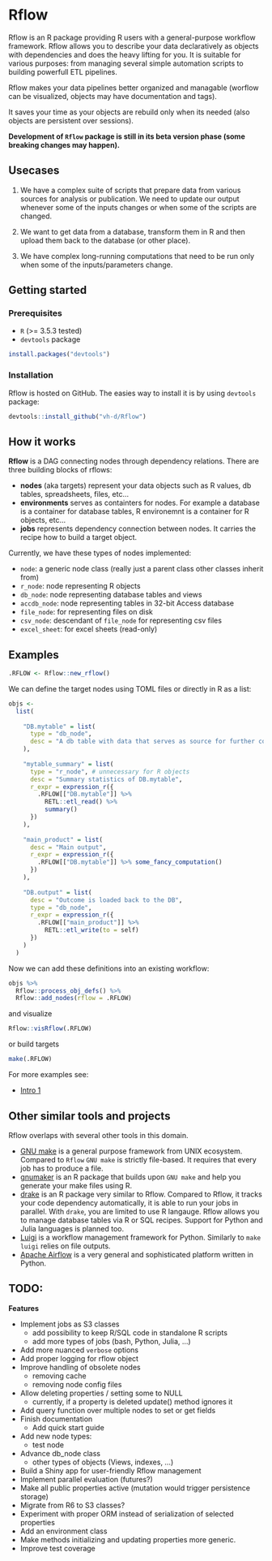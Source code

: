 
<!-- README.md is generated from README.Rmd. Please edit that file -->

# Rflow

Rflow is an R package providing R users with a general-purpose workflow
framework. Rflow allows you to describe your data declaratively as
objects with dependencies and does the heavy lifting for you. It is
suitable for various purposes: from managing several simple automation
scripts to building powerfull ETL pipelines.

Rflow makes your data pipelines better organized and managable (worflow
can be visualized, objects may have documentation and tags).

It saves your time as your objects are rebuild only when its needed
(also objects are persistent over sessions).

**Development of `Rflow` package is still in its beta version phase
(some breaking changes may happen).**

## Usecases

1.  We have a complex suite of scripts that prepare data from various
    sources for analysis or publication. We need to update our output
    whenever some of the inputs changes or when some of the scripts are
    changed.

2.  We want to get data from a database, transform them in R and then
    upload them back to the database (or other place).

3.  We have complex long-running computations that need to be run only
    when some of the inputs/parameters change.

## Getting started

### Prerequisites

  - `R` (\>= 3.5.3 tested)
  - `devtools` package

<!-- end list -->

``` r
install.packages("devtools")
```

### Installation

Rflow is hosted on GitHub. The easies way to install it is by using
`devtools` package:

``` r
devtools::install_github("vh-d/Rflow")
```

## How it works

**Rflow** is a DAG connecting nodes through dependency relations. There
are three building blocks of rflows:

  - **nodes** (aka targets) represent your data objects such as R
    values, db tables, spreadsheets, files, etc…
  - **environments** serves as containters for nodes. For example a
    database is a container for database tables, R environemnt is a
    container for R objects, etc…
  - **jobs** represents dependency connection between nodes. It carries
    the recipe how to build a target object.

Currently, we have these types of nodes implemented:

  - `node`: a generic node class (really just a parent class other
    classes inherit from)
  - `r_node`: node representing R objects
  - `db_node`: node representing database tables and views
  - `accdb_node`: node representing tables in 32-bit Access database
  - `file_node`: for representing files on disk
  - `csv_node`: descendant of `file_node` for representing csv files
  - `excel_sheet`: for excel sheets (read-only)

## Examples

``` r
.RFLOW <- Rflow::new_rflow()
```

We can define the target nodes using TOML files or directly in R as a
list:

``` r
objs <- 
  list(
    
    "DB.mytable" = list(
      type = "db_node",
      desc = "A db table with data that serves as source for further computation"
    ),
    
    "mytable_summary" = list(
      type = "r_node", # unnecessary for R objects
      desc = "Summary statistics of DB.mytable",
      r_expr = expression_r({
        .RFLOW[["DB.mytable"]] %>% 
          RETL::etl_read() %>% 
          summary()
      })
    ),
    
    "main_product" = list(
      desc = "Main output",
      r_expr = expression_r({
        .RFLOW[["DB.mytable"]] %>% some_fancy_computation()
      })
    ),
    
    "DB.output" = list(
      desc = "Outcome is loaded back to the DB",
      type = "db_node",
      r_expr = expression_r({
        .RFLOW[["main_product"]] %>%
          RETL::etl_write(to = self)
      })
    )
  ) 
```

Now we can add these definitions into an existing workflow:

``` r
objs %>% 
  Rflow::process_obj_defs() %>% 
  Rflow::add_nodes(rflow = .RFLOW)
```

and visualize

``` r
Rflow::visRflow(.RFLOW)
```

or build targets

``` r
make(.RFLOW)
```

For more examples see:

  - [Intro 1](./examples/intro1/Rflow_intro_1.md)

## Other similar tools and projects

Rflow overlaps with several other tools in this domain.

  - [GNU make](https://www.gnu.org/software/make/) is a general purpose
    framework from UNIX ecosystem. Compared to `Rflow` `GNU make` is
    strictly file-based. It requires that every job has to produce a
    file.
  - [gnumaker](https://github.com/petebaker/gnumaker) is an R package
    that builds upon `GNU make` and help you generate your make files
    using R.
  - [drake](https://cran.r-project.org/web/packages/drake/) is an R
    package very similar to Rflow. Compared to Rflow, it tracks your
    code dependency automatically, it is able to run your jobs in
    parallel. With `drake`, you are limited to use R langauge. Rflow
    allows you to manage database tables via R or SQL recipes. Support
    for Python and Julia languages is planned too.
  - [Luigi](https://github.com/spotify/luigi) is a workflow management
    framework for Python. Similarly to `make` `luigi` relies on file
    outputs.
  - [Apache Airflow](https://airflow.apache.org/) is a very general and
    sophisticated platform written in Python.

## TODO:

**Features**

  - Implement jobs as S3 classes
      - add possibility to keep R/SQL code in standalone R scripts
      - add more types of jobs (bash, Python, Julia, …)
  - Add more nuanced `verbose` options
  - Add proper logging for rflow object
  - Improve handling of obsolete nodes
      - removing cache
      - removing node config files
  - Allow deleting properties / setting some to NULL
      - currently, if a property is deleted update() method ignores it
  - Add query function over multiple nodes to set or get fields
  - Finish documentation
      - Add quick start guide
  - Add new node types:
      - test node
  - Advance db\_node class
      - other types of objects (Views, indexes, …)
  - Build a Shiny app for user-friendly Rflow management
  - Implement parallel evaluation (futures?)
  - Make all public properties active (mutation would trigger
    persistence storage)
  - Migrate from R6 to S3 classes?
  - Experiment with proper ORM instead of serialization of selected
    properties
  - Add an environment class
  - Make methods initializing and updating properties more generic.
  - Improve test coverage
